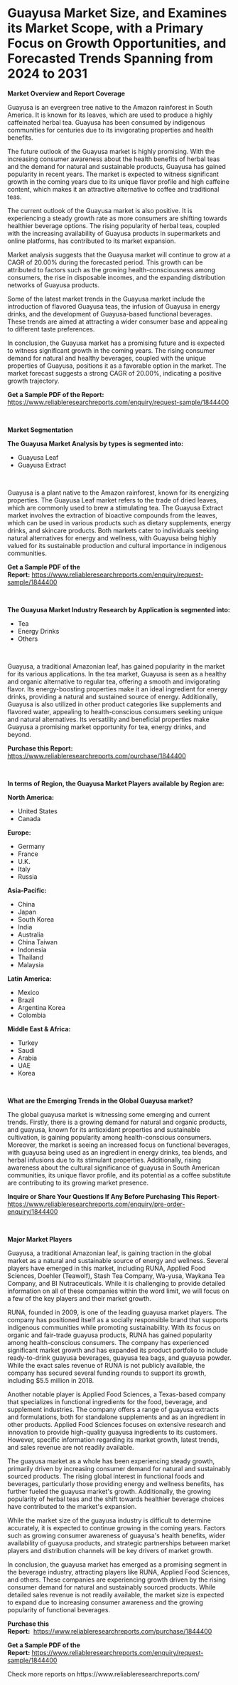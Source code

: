 <p><h1>Guayusa Market Size, and Examines its Market Scope, with a Primary Focus on Growth Opportunities, and Forecasted Trends Spanning from 2024 to 2031</h1></p><p><strong>Market Overview and Report Coverage</strong></p>
<p><p>Guayusa is an evergreen tree native to the Amazon rainforest in South America. It is known for its leaves, which are used to produce a highly caffeinated herbal tea. Guayusa has been consumed by indigenous communities for centuries due to its invigorating properties and health benefits.</p><p>The future outlook of the Guayusa market is highly promising. With the increasing consumer awareness about the health benefits of herbal teas and the demand for natural and sustainable products, Guayusa has gained popularity in recent years. The market is expected to witness significant growth in the coming years due to its unique flavor profile and high caffeine content, which makes it an attractive alternative to coffee and traditional teas.</p><p>The current outlook of the Guayusa market is also positive. It is experiencing a steady growth rate as more consumers are shifting towards healthier beverage options. The rising popularity of herbal teas, coupled with the increasing availability of Guayusa products in supermarkets and online platforms, has contributed to its market expansion.</p><p>Market analysis suggests that the Guayusa market will continue to grow at a CAGR of 20.00% during the forecasted period. This growth can be attributed to factors such as the growing health-consciousness among consumers, the rise in disposable incomes, and the expanding distribution networks of Guayusa products.</p><p>Some of the latest market trends in the Guayusa market include the introduction of flavored Guayusa teas, the infusion of Guayusa in energy drinks, and the development of Guayusa-based functional beverages. These trends are aimed at attracting a wider consumer base and appealing to different taste preferences.</p><p>In conclusion, the Guayusa market has a promising future and is expected to witness significant growth in the coming years. The rising consumer demand for natural and healthy beverages, coupled with the unique properties of Guayusa, positions it as a favorable option in the market. The market forecast suggests a strong CAGR of 20.00%, indicating a positive growth trajectory.</p></p>
<p><strong>Get a Sample PDF of the Report:</strong> <a href="https://www.reliableresearchreports.com/enquiry/request-sample/1844400">https://www.reliableresearchreports.com/enquiry/request-sample/1844400</a></p>
<p>&nbsp;</p>
<p><strong>Market Segmentation</strong></p>
<p><strong>The Guayusa Market Analysis by types is segmented into:</strong></p>
<p><ul><li>Guayusa Leaf</li><li>Guayusa Extract</li></ul></p>
<p>&nbsp;</p>
<p><p>Guayusa is a plant native to the Amazon rainforest, known for its energizing properties. The Guayusa Leaf market refers to the trade of dried leaves, which are commonly used to brew a stimulating tea. The Guayusa Extract market involves the extraction of bioactive compounds from the leaves, which can be used in various products such as dietary supplements, energy drinks, and skincare products. Both markets cater to individuals seeking natural alternatives for energy and wellness, with Guayusa being highly valued for its sustainable production and cultural importance in indigenous communities.</p></p>
<p><strong>Get a Sample PDF of the Report:</strong>&nbsp;<a href="https://www.reliableresearchreports.com/enquiry/request-sample/1844400">https://www.reliableresearchreports.com/enquiry/request-sample/1844400</a></p>
<p>&nbsp;</p>
<p><strong>The Guayusa Market Industry Research by Application is segmented into:</strong></p>
<p><ul><li>Tea</li><li>Energy Drinks</li><li>Others</li></ul></p>
<p>&nbsp;</p>
<p><p>Guayusa, a traditional Amazonian leaf, has gained popularity in the market for its various applications. In the tea market, Guayusa is seen as a healthy and organic alternative to regular tea, offering a smooth and invigorating flavor. Its energy-boosting properties make it an ideal ingredient for energy drinks, providing a natural and sustained source of energy. Additionally, Guayusa is also utilized in other product categories like supplements and flavored water, appealing to health-conscious consumers seeking unique and natural alternatives. Its versatility and beneficial properties make Guayusa a promising market opportunity for tea, energy drinks, and beyond.</p></p>
<p><strong>Purchase this Report:</strong>&nbsp; <a href="https://www.reliableresearchreports.com/purchase/1844400">https://www.reliableresearchreports.com/purchase/1844400</a></p>
<p>&nbsp;</p>
<p><strong>In terms of Region, the Guayusa Market Players available by Region are:</strong></p>
<p>
    <p> <strong> North America: </strong>
        <ul>
            <li>United States</li>
            <li>Canada</li>
        </ul>
        </p> 
    <p> <strong> Europe: </strong>
        <ul>
            <li>Germany</li>
            <li>France</li>
            <li>U.K.</li>
            <li>Italy</li>
            <li>Russia</li>
        </ul>
        </p> 
    <p> <strong> Asia-Pacific: </strong>
        <ul>
            <li>China</li>
            <li>Japan</li>
            <li>South Korea</li>
            <li>India</li>
            <li>Australia</li>
            <li>China Taiwan</li>
            <li>Indonesia</li>
            <li>Thailand</li>
            <li>Malaysia</li>
        </ul>
        </p> 
    <p> <strong> Latin America: </strong>
        <ul>
            <li>Mexico</li>
            <li>Brazil</li>
            <li>Argentina Korea</li>
            <li>Colombia</li>
        </ul>
        </p> 
    <p> <strong> Middle East & Africa: </strong>
        <ul>
            <li>Turkey</li>
            <li>Saudi</li>
            <li>Arabia</li>
            <li>UAE</li>
            <li>Korea</li>
        </ul>
    </p>
    </p>
<p>&nbsp;</p>
<p><strong>What are the Emerging Trends in the Global Guayusa market?</strong></p>
<p><p>The global guayusa market is witnessing some emerging and current trends. Firstly, there is a growing demand for natural and organic products, and guayusa, known for its antioxidant properties and sustainable cultivation, is gaining popularity among health-conscious consumers. Moreover, the market is seeing an increased focus on functional beverages, with guayusa being used as an ingredient in energy drinks, tea blends, and herbal infusions due to its stimulant properties. Additionally, rising awareness about the cultural significance of guayusa in South American communities, its unique flavor profile, and its potential as a coffee substitute are contributing to its growing market presence.</p></p>
<p><strong>Inquire or Share Your Questions If Any Before Purchasing This Report</strong>- <a href="https://www.reliableresearchreports.com/enquiry/pre-order-enquiry/1844400">https://www.reliableresearchreports.com/enquiry/pre-order-enquiry/1844400</a></p>
<p>&nbsp;</p>
<p><strong>Major Market Players</strong></p>
<p><p>Guayusa, a traditional Amazonian leaf, is gaining traction in the global market as a natural and sustainable source of energy and wellness. Several players have emerged in this market, including RUNA, Applied Food Sciences, Doehler (Teawolf), Stash Tea Company, Wa-yusa, Waykana Tea Company, and BI Nutraceuticals. While it is challenging to provide detailed information on all of these companies within the word limit, we will focus on a few of the key players and their market growth.</p><p>RUNA, founded in 2009, is one of the leading guayusa market players. The company has positioned itself as a socially responsible brand that supports indigenous communities while promoting sustainability. With its focus on organic and fair-trade guayusa products, RUNA has gained popularity among health-conscious consumers. The company has experienced significant market growth and has expanded its product portfolio to include ready-to-drink guayusa beverages, guayusa tea bags, and guayusa powder. While the exact sales revenue of RUNA is not publicly available, the company has secured several funding rounds to support its growth, including $5.5 million in 2018.</p><p>Another notable player is Applied Food Sciences, a Texas-based company that specializes in functional ingredients for the food, beverage, and supplement industries. The company offers a range of guayusa extracts and formulations, both for standalone supplements and as an ingredient in other products. Applied Food Sciences focuses on extensive research and innovation to provide high-quality guayusa ingredients to its customers. However, specific information regarding its market growth, latest trends, and sales revenue are not readily available.</p><p>The guayusa market as a whole has been experiencing steady growth, primarily driven by increasing consumer demand for natural and sustainably sourced products. The rising global interest in functional foods and beverages, particularly those providing energy and wellness benefits, has further fueled the guayusa market's growth. Additionally, the growing popularity of herbal teas and the shift towards healthier beverage choices have contributed to the market's expansion.</p><p>While the market size of the guayusa industry is difficult to determine accurately, it is expected to continue growing in the coming years. Factors such as growing consumer awareness of guayusa's health benefits, wider availability of guayusa products, and strategic partnerships between market players and distribution channels will be key drivers of market growth.</p><p>In conclusion, the guayusa market has emerged as a promising segment in the beverage industry, attracting players like RUNA, Applied Food Sciences, and others. These companies are experiencing growth driven by the rising consumer demand for natural and sustainably sourced products. While detailed sales revenue is not readily available, the market size is expected to expand due to increasing consumer awareness and the growing popularity of functional beverages.</p></p>
<p><strong>Purchase this Report:</strong>&nbsp;&nbsp;<a href="https://www.reliableresearchreports.com/purchase/1844400">https://www.reliableresearchreports.com/purchase/1844400</a></p>
<p></p>
<p><strong>Get a Sample PDF of the Report:</strong>&nbsp;<a href="https://www.reliableresearchreports.com/enquiry/request-sample/1844400">https://www.reliableresearchreports.com/enquiry/request-sample/1844400</a></p>
<p>Check more reports on https://www.reliableresearchreports.com/</p>